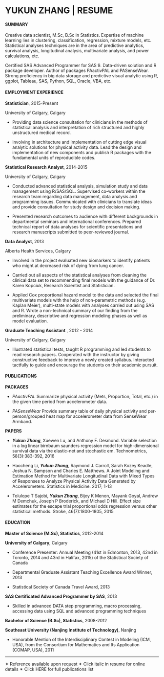 YUKUN ZHANG | RESUME
===================

#### SUMMARY

Creative data scientist, M.Sc, B.Sc in Statistics. Expertise of machine learning lies in clustering, classification, regression, mixture models, etc. Statistical analyses techniques are in the area of predictive analytics, survival analysis, longitudinal analysis, multivariate analysis, and power calculations, etc.

Certified SAS Advanced Programmer for SAS 9. Data-driven solution and R package developer. Author of packages PAactivPAL and PASenseWear. Strong proficiency in big data storage and predictive visual analytic using R, ggplot, Tableau, SAS, Python, SQL, Oracle, VBA, etc.

#### EMPLOYMENT EXPERIENCE

**Statistician**, 2015-Present

University of Calgary, Calgary    

- Providing data science consultation for clinicians in the methods of statistical analysis and interpretation of rich structured and highly unstructured medical record.

- Involving in architecture and implementation of cutting edge visual analytic solutions for physical activity data. Lead the design and implementation of new components and publish R packages with the
fundamental units of reproducible codes.

**Statistical Research Analyst**, 2014-2015

University of Calgary, Calgary

- Conducted advanced statistical analysis, simulation study and data management using R/SAS/SQL. Supervised co-workers within the research team regarding data management, data analysis and programming issues. Communicated with clinicians to translate ideas and provide consultation for study design and decision making.

- Presented research outcomes to audience with different backgrounds in departmental seminars and international conferences. Prepared technical report of data analyses for scientific presentations and research manuscripts submitted to peer-reviewed journal.

**Data Analyst**, 2013

Alberta Health Services, Calgary

- Involved in the project evaluated new biomarkers to identify patients who might at decreased risk of dying from lung cancer.

- Carried out all aspects of the statistical analyses from cleaning the clinical data set to recommending final models with the guidance of Dr. Karen Kopciuk, Research Scientist and Statistician.

- Applied Cox proportional hazard model to the data and selected the final multivariate models with the help of non-parametric methods (e.g. Kaplan Meier), multi-state models with analyses carried out using SAS and R. Wrote a non-technical summary of our finding from the preliminary, descriptive and regression modeling phases as well as model evaluation.

**Graduate Teaching Assistant** , 2012 - 2014

University of Calgary, Calgary

- Illustrated statistical tests, taught R programming and led students to read research papers. Cooperated with the instructor by giving constructive feedback to improve a newly created syllabus. Interacted tactfully to guide and encourage the students on their academic pursuit.    

####  PUBLICATIONS
**PACKAGES**

- *PAactivPAL*
Summarize physical activity (Mets, Proportion, Total, etc.) in the given time period from accelerometer data.

- *PASenseWear*
Provide summary table of daily physical activity and per-person/grouped heat map for accelerometer data from SenseWear Armband.

**PAPERS**

- ***Yukun Zhang***, Xuewen Lu, and Anthony F. Desmond. Variable selection in a log linear birnbaum saunders regression model for high-dimensional survival data via the elastic-net and stochastic em. Technometrics, 58(3):383-392, 2016


- Haocheng Li, ***Yukun Zhang***, Raymond J. Carroll, Sarah Kozey Keadle, Joshua N. Sampson and Charles E. Matthews. A Joint Modeling and Estimation Method for Multivariate Longitudinal Data with Mixed Types of Responses to Analyze Physical Activity Data Generated by Accelerometers. Statistics in Medicine. 2017; 1-13

- Tolulope T Sajobi, ***Yukun Zhang***, Bijoy K Menon, Mayank Goyal, Andrew M Demchuk, Joseph P Broderick, and Michael D Hill. Effect size estimates for the escape trial proportional odds regression versus other statistical methods. Stroke, 46(7):1800-1805, 2015


#### EDUCATION
**Master of Science (M.Sc), Statistics**, 2012-2014

**University of Calgary**, Calgary


- Conference Presenter: Annual Meeting (41st in Edmonton, 2013, 42nd in Toronto, 2014 and 43rd in Halifax, 2015) of the Statistical Society of Canada

- Departmental Graduate Assistant Teaching Excellence Award Winner, 2013

- Statistical Society of Canada Travel Award, 2013

**SAS Certificated Advanced Programmer by SAS**, 2013

- Skilled in advanced DATA step programming, macro processing, accessing data using SQL and advanced programming techniques

**Bachelor of Science (B.Sc), Statistics**, 2008-2012

**Southeast University (Nanjing Institute of Technology)**, Nanjing

- Honorable Mention of the Interdisciplinary Contest in Modeling (ICM, USA), from the Consortium for Mathematics and Its Application (COMAP, USA), 2011


----------
✴ Reference available upon request
✴ Click italic in resume for online details
✴ Click HERE for full publications list
